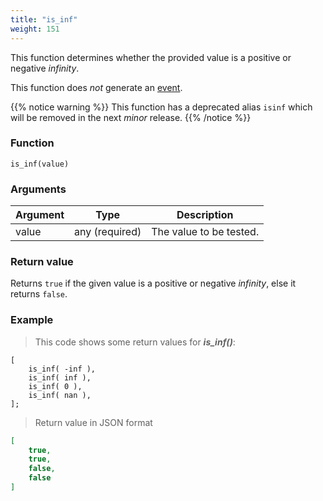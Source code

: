 ```yaml
---
title: "is_inf"
weight: 151
---
```


This function determines whether the provided value is a positive or negative *infinity*.

This function does *not* generate an [event](../../overview/events).

{{% notice warning %}}
This function has a deprecated alias `isinf` which will be removed in the next *minor* release.
{{% /notice %}}

### Function

`is_inf(value)`

### Arguments

Argument | Type | Description
-------- | ---- | -----------
value | any (required) | The value to be tested.

### Return value

Returns `true` if the given value is a positive or negative *infinity*, else it returns `false`.

### Example

> This code shows some return values for ***is_inf()***:

```thingsdb,json_response
[
    is_inf( -inf ),
    is_inf( inf ),
    is_inf( 0 ),
    is_inf( nan ),
];
```

> Return value in JSON format

```json
[
    true,
    true,
    false,
    false
]
```

